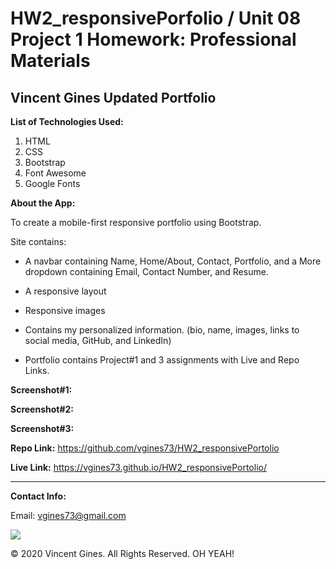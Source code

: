 # HW2_responsivePorfolio / Unit 08 Project 1 Homework: Professional Materials

## Vincent Gines Updated Portfolio

**List of Technologies Used:**
1. HTML
2. CSS
3. Bootstrap
4. Font Awesome
5. Google Fonts

**About the App:**

To create a mobile-first responsive portfolio using Bootstrap.

Site contains:

   * A navbar containing Name, Home/About, Contact, Portfolio, and a More dropdown containing Email, Contact Number, and Resume.

   * A responsive layout

   * Responsive images

   * Contains my personalized information. (bio, name, images, links to social media, GitHub, and LinkedIn)
   
   * Portfolio contains Project#1 and 3 assignments with Live and Repo Links.

**Screenshot#1:**


**Screenshot#2:**


**Screenshot#3:**


**Repo Link:**
https://github.com/vgines73/HW2_responsivePortolio

**Live Link:**
https://vgines73.github.io/HW2_responsivePortolio/

- - - 
**Contact Info:**

Email: vgines73@gmail.com


<img src="https://img.shields.io/badge/LICENSE-mit-green">

© 2020 Vincent Gines. All Rights Reserved. OH YEAH!




